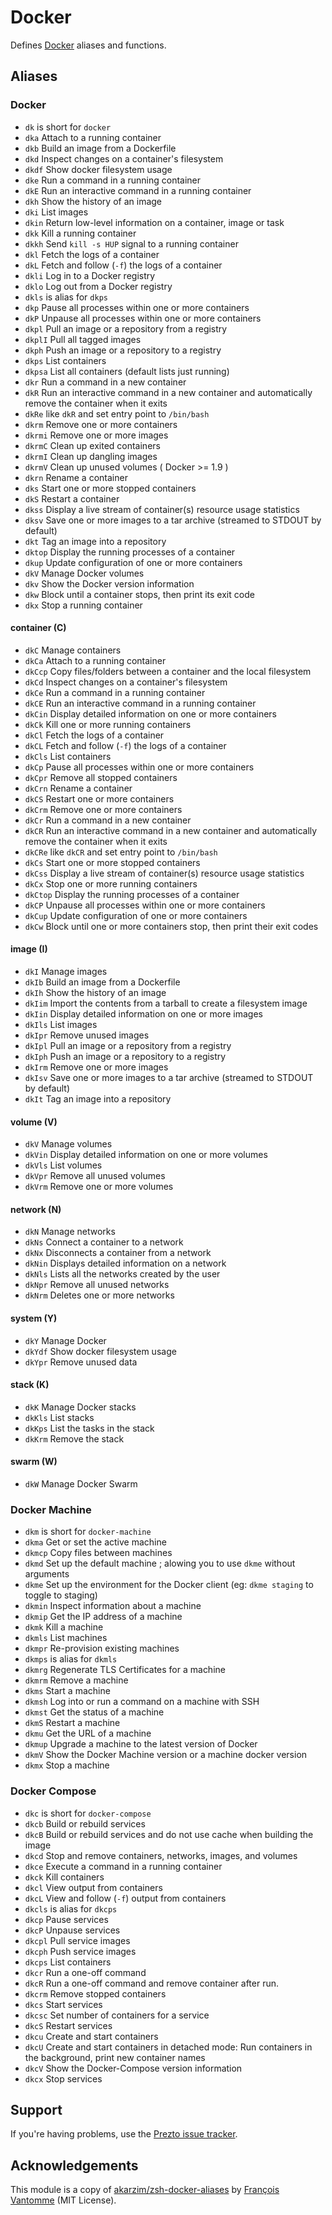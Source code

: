 # Docker

Defines [Docker][1] aliases and functions.

## Aliases

### Docker

- `dk` is short for `docker`
- `dka` Attach to a running container
- `dkb` Build an image from a Dockerfile
- `dkd` Inspect changes on a container's filesystem
- `dkdf` Show docker filesystem usage
- `dke` Run a command in a running container
- `dkE` Run an interactive command in a running container
- `dkh` Show the history of an image
- `dki` List images
- `dkin` Return low-level information on a container, image or task
- `dkk` Kill a running container
- `dkkh` Send `kill -s HUP` signal to a running container
- `dkl` Fetch the logs of a container
- `dkL` Fetch and follow (`-f`) the logs of a container
- `dkli` Log in to a Docker registry
- `dklo` Log out from a Docker registry
- `dkls` is alias for `dkps`
- `dkp` Pause all processes within one or more containers
- `dkP` Unpause all processes within one or more containers
- `dkpl` Pull an image or a repository from a registry
- `dkplI` Pull all tagged images
- `dkph` Push an image or a repository to a registry
- `dkps` List containers
- `dkpsa` List all containers (default lists just running)
- `dkr` Run a command in a new container
- `dkR` Run an interactive command in a new container and automatically remove
  the container when it exits
- `dkRe` like `dkR` and set entry point to `/bin/bash`
- `dkrm` Remove one or more containers
- `dkrmi` Remove one or more images
- `dkrmC` Clean up exited containers
- `dkrmI` Clean up dangling images
- `dkrmV` Clean up unused volumes ( Docker >= 1.9 )
- `dkrn` Rename a container
- `dks` Start one or more stopped containers
- `dkS` Restart a container
- `dkss` Display a live stream of container(s) resource usage statistics
- `dksv` Save one or more images to a tar archive (streamed to STDOUT by
  default)
- `dkt` Tag an image into a repository
- `dktop` Display the running processes of a container
- `dkup` Update configuration of one or more containers
- `dkV` Manage Docker volumes
- `dkv` Show the Docker version information
- `dkw` Block until a container stops, then print its exit code
- `dkx` Stop a running container

#### container (C)

- `dkC` Manage containers
- `dkCa` Attach to a running container
- `dkCcp` Copy files/folders between a container and the local filesystem
- `dkCd` Inspect changes on a container's filesystem
- `dkCe` Run a command in a running container
- `dkCE` Run an interactive command in a running container
- `dkCin` Display detailed information on one or more containers
- `dkCk` Kill one or more running containers
- `dkCl` Fetch the logs of a container
- `dkCL` Fetch and follow (`-f`) the logs of a container
- `dkCls` List containers
- `dkCp` Pause all processes within one or more containers
- `dkCpr` Remove all stopped containers
- `dkCrn` Rename a container
- `dkCS` Restart one or more containers
- `dkCrm` Remove one or more containers
- `dkCr` Run a command in a new container
- `dkCR` Run an interactive command in a new container and automatically remove
  the container when it exits
- `dkCRe` like `dkCR` and set entry point to `/bin/bash`
- `dkCs` Start one or more stopped containers
- `dkCss` Display a live stream of container(s) resource usage statistics
- `dkCx` Stop one or more running containers
- `dkCtop` Display the running processes of a container
- `dkCP` Unpause all processes within one or more containers
- `dkCup` Update configuration of one or more containers
- `dkCw` Block until one or more containers stop, then print their exit codes

#### image (I)

- `dkI` Manage images
- `dkIb` Build an image from a Dockerfile
- `dkIh` Show the history of an image
- `dkIim` Import the contents from a tarball to create a filesystem image
- `dkIin` Display detailed information on one or more images
- `dkIls` List images
- `dkIpr` Remove unused images
- `dkIpl` Pull an image or a repository from a registry
- `dkIph` Push an image or a repository to a registry
- `dkIrm` Remove one or more images
- `dkIsv` Save one or more images to a tar archive (streamed to STDOUT by
  default)
- `dkIt` Tag an image into a repository

#### volume (V)

- `dkV` Manage volumes
- `dkVin` Display detailed information on one or more volumes
- `dkVls` List volumes
- `dkVpr` Remove all unused volumes
- `dkVrm` Remove one or more volumes

#### network (N)

- `dkN` Manage networks
- `dkNs` Connect a container to a network
- `dkNx` Disconnects a container from a network
- `dkNin` Displays detailed information on a network
- `dkNls` Lists all the networks created by the user
- `dkNpr` Remove all unused networks
- `dkNrm` Deletes one or more networks

#### system (Y)

- `dkY` Manage Docker
- `dkYdf` Show docker filesystem usage
- `dkYpr` Remove unused data

#### stack (K)

- `dkK` Manage Docker stacks
- `dkKls` List stacks
- `dkKps` List the tasks in the stack
- `dkKrm` Remove the stack

#### swarm (W)

- `dkW` Manage Docker Swarm

### Docker Machine

- `dkm` is short for `docker-machine`
- `dkma` Get or set the active machine
- `dkmcp` Copy files between machines
- `dkmd` Set up the default machine ; alowing you to use `dkme` without
  arguments
- `dkme` Set up the environment for the Docker client (eg: `dkme staging` to
  toggle to staging)
- `dkmin` Inspect information about a machine
- `dkmip` Get the IP address of a machine
- `dkmk` Kill a machine
- `dkmls` List machines
- `dkmpr` Re-provision existing machines
- `dkmps` is alias for `dkmls`
- `dkmrg` Regenerate TLS Certificates for a machine
- `dkmrm` Remove a machine
- `dkms` Start a machine
- `dkmsh` Log into or run a command on a machine with SSH
- `dkmst` Get the status of a machine
- `dkmS` Restart a machine
- `dkmu` Get the URL of a machine
- `dkmup` Upgrade a machine to the latest version of Docker
- `dkmV` Show the Docker Machine version or a machine docker version
- `dkmx` Stop a machine

### Docker Compose

- `dkc` is short for `docker-compose`
- `dkcb` Build or rebuild services
- `dkcB` Build or rebuild services and do not use cache when building the image
- `dkcd` Stop and remove containers, networks, images, and volumes
- `dkce` Execute a command in a running container
- `dkck` Kill containers
- `dkcl` View output from containers
- `dkcL` View and follow (`-f`) output from containers
- `dkcls` is alias for `dkcps`
- `dkcp` Pause services
- `dkcP` Unpause services
- `dkcpl` Pull service images
- `dkcph` Push service images
- `dkcps` List containers
- `dkcr` Run a one-off command
- `dkcR` Run a one-off command and remove container after run.
- `dkcrm` Remove stopped containers
- `dkcs` Start services
- `dkcsc` Set number of containers for a service
- `dkcS` Restart services
- `dkcu` Create and start containers
- `dkcU` Create and start containers in detached mode: Run containers in the
  background, print new container names
- `dkcV` Show the Docker-Compose version information
- `dkcx` Stop services

## Support

If you're having problems, use the [Prezto issue tracker][2].

## Acknowledgements

This module is a copy of [akarzim/zsh-docker-aliases][3] by [François Vantomme][4] (MIT License).

[1]: https://www.docker.com/
[2]: https://github.com/zsh-users/prezto/issues
[3]: https://github.com/akarzim/zsh-docker-aliases
[4]: https://github.com/akarzim

